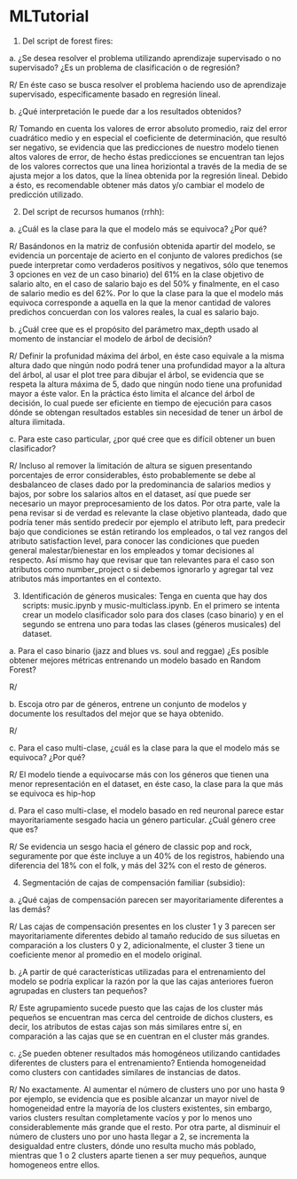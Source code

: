 # MLTutorial

1. Del script de forest fires:

  a. ¿Se desea resolver el problema utilizando aprendizaje supervisado o no supervisado? ¿Es un problema de clasificación o de regresión?
  
  R/ En éste caso se busca resolver el problema haciendo uso de aprendizaje supervisado, específicamente basado en regresión lineal.
  
  b. ¿Qué interpretación le puede dar a los resultados obtenidos?
  
  R/ Tomando en cuenta los valores de error absoluto promedio, raiz del error cuadrático medio y en especial el coeficiente de determinación, que resultó ser negativo, se evidencia que las predicciones de nuestro modelo tienen altos valores de error, de hecho éstas predicciones se encuentran tan lejos de los valores correctos que una linea horiziontal a través de la media de se ajusta mejor a los datos, que la línea obtenida por la regresión lineal. Debido a ésto, es recomendable obtener más datos y/o cambiar el modelo de predicción utilizado.


2. Del script de recursos humanos (rrhh):

  a. ¿Cuál es la clase para la que el modelo más se equivoca? ¿Por qué?
  
  R/ Basándonos en la matriz de confusión obtenida apartir del modelo, se evidencia un porcentaje de acierto en el conjunto de valores predichos (se puede interpretar como verdaderos positivos y negativos, sólo que tenemos 3 opciones en vez de un caso binario) del 61% en la clase objetivo de salario alto, en el caso de salario bajo es del 50% y finalmente, en el caso de salario medio es del 62%. Por lo que la clase para la que el modelo más equivoca corresponde a aquella en la que la menor cantidad de valores predichos concuerdan con los valores reales, la cual es salario bajo.
  
  
  b. ¿Cuál cree que es el propósito del parámetro max_depth usado al momento de instanciar el modelo de árbol de decisión?
  
  R/ Definir la profunidad máxima del árbol, en éste caso equivale a la misma altura dado que ningún nodo podrá tener una profundidad mayor a la altura del árbol, al usar el plot tree para dibujar el árbol, se evidencia que se respeta la altura máxima de 5, dado que ningún nodo tiene una profunidad mayor a éste valor. En la práctica ésto limita el alcance del árbol de decisión, lo cual puede ser eficiente en tiempo de ejecución para casos dónde se obtengan resultados estables sin necesidad de tener un árbol de altura ilimitada.
  
  c. Para este caso particular, ¿por qué cree que es difícil obtener un buen clasificador?
  
  R/ Incluso al remover la limitación de altura se siguen presentando porcentajes de error considerables, ésto probablemente se debe al desbalanceo de clases dado por la predominancia de salarios medios y bajos, por sobre los salarios altos en el dataset, así que puede ser necesario un mayor preprocesamiento de los datos. Por otra parte, vale la pena revisar si de verdad es relevante la clase objetivo planteada, dado que podría tener más sentido predecir por ejemplo el atributo left, para predecir bajo que condiciones se están retirando los empleados, o tal vez rangos del atributo satisfaction level, para conocer las condiciones que pueden general malestar/bienestar en los empleados y tomar decisiones al respecto. Así mismo hay que revisar que tan relevantes para el caso son atributos como number_project o si debemos ignorarlo y agregar tal vez atributos más importantes en el contexto.
  
3. Identificación de géneros musicales: Tenga en cuenta que hay dos scripts: music.ipynb y music-multiclass.ipynb. En el primero se intenta crear un modelo clasificador solo para dos clases (caso binario) y en el segundo se entrena uno para todas las clases (géneros musicales) del dataset.

  a. Para el caso binario (jazz and blues vs. soul and reggae) ¿Es posible obtener mejores métricas entrenando un modelo basado en Random Forest?
  
  R/
   
  b. Escoja otro par de géneros, entrene un conjunto de modelos y documente los resultados del mejor que se haya obtenido.
  
  R/
  
  c. Para el caso multi-clase, ¿cuál es la clase para la que el modelo más se equivoca? ¿Por qué?
  
  R/ El modelo tiende a equivocarse más con los géneros que tienen una menor representación en el dataset, en éste caso, la clase para la que más se equivoca es hip-hop
  
  d. Para el caso multi-clase, el modelo basado en red neuronal parece estar mayoritariamente sesgado hacia un género particular. ¿Cuál género cree que es?
  
  R/ Se evidencia un sesgo hacia el género de classic pop and rock, seguramente por que éste incluye a un 40% de los registros, habiendo una diferencia del 18% con el folk, y más del 32% con el resto de géneros.
  
4. Segmentación de cajas de compensación familiar (subsidio):

  a. ¿Qué cajas de compensación parecen ser mayoritariamente diferentes a las demás?
    
  R/  Las cajas de compensación presentes en los cluster 1 y 3 parecen ser mayoritariamente diferentes debido al tamaño reducido de sus siluetas en comparación a los clusters 0 y 2, adicionalmente, el cluster 3 tiene un coeficiente menor al promedio en el modelo original.
  
  b. ¿A partir de qué características utilizadas para el entrenamiento del modelo se podría explicar la razón por la que las cajas anteriores fueron agrupadas en clusters tan pequeños?
  
  R/ Este agrupamiento sucede puesto que las cajas de los cluster más pequeños se encuentran mas cerca del centroide de dichos clusters, es decir, los atributos de estas cajas son más similares entre sí, en comparación a las cajas que se en cuentran en el cluster más grandes.
  
  c. ¿Se pueden obtener resultados más homogéneos utilizando cantidades diferentes de clusters para el entrenamiento? Entienda homogeneidad como clusters con cantidades similares de instancias de datos.

  R/ No exactamente. Al aumentar el número de clusters uno por uno hasta 9 por ejemplo, se evidencia que es posible alcanzar un mayor nivel de homogeneidad entre la mayoría de los clusters existentes, sin embargo, varios clusters resultan completamente vacíos y por lo menos uno considerablemente más grande que el resto. Por otra parte, al disminuir el número de clusters uno por uno hasta llegar a 2, se incrementa la desigualdad entre clusters, dónde uno resulta mucho más poblado, mientras que 1 o 2 clusters aparte tienen a ser muy pequeños, aunque homogeneos entre ellos.
